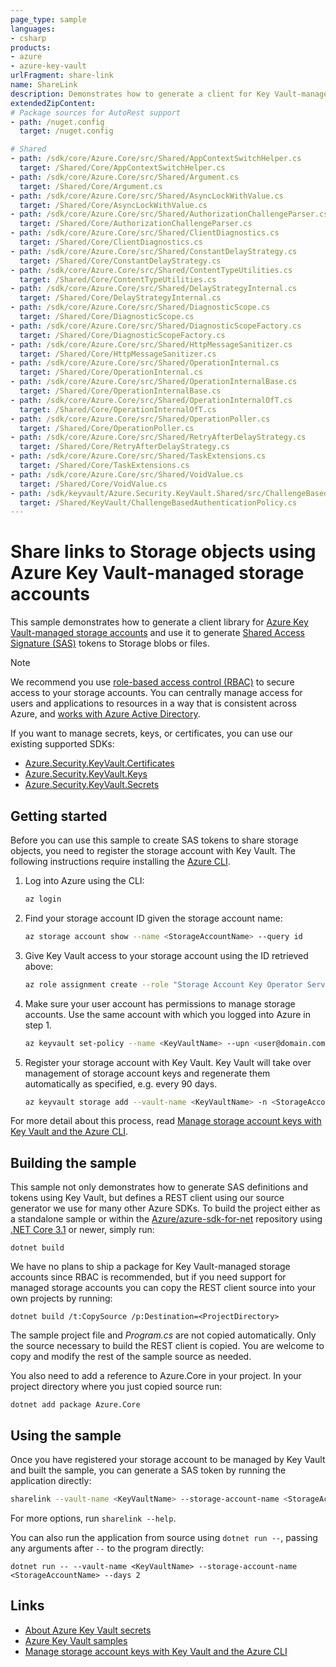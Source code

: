 ```yaml
---
page_type: sample
languages:
- csharp
products:
- azure
- azure-key-vault
urlFragment: share-link
name: ShareLink
description: Demonstrates how to generate a client for Key Vault-managed storage accounts and generate SAS tokens.
extendedZipContent:
# Package sources for AutoRest support
- path: /nuget.config
  target: /nuget.config

# Shared
- path: /sdk/core/Azure.Core/src/Shared/AppContextSwitchHelper.cs
  target: /Shared/Core/AppContextSwitchHelper.cs
- path: /sdk/core/Azure.Core/src/Shared/Argument.cs
  target: /Shared/Core/Argument.cs
- path: /sdk/core/Azure.Core/src/Shared/AsyncLockWithValue.cs
  target: /Shared/Core/AsyncLockWithValue.cs
- path: /sdk/core/Azure.Core/src/Shared/AuthorizationChallengeParser.cs
  target: /Shared/Core/AuthorizationChallengeParser.cs
- path: /sdk/core/Azure.Core/src/Shared/ClientDiagnostics.cs
  target: /Shared/Core/ClientDiagnostics.cs
- path: /sdk/core/Azure.Core/src/Shared/ConstantDelayStrategy.cs
  target: /Shared/Core/ConstantDelayStrategy.cs
- path: /sdk/core/Azure.Core/src/Shared/ContentTypeUtilities.cs
  target: /Shared/Core/ContentTypeUtilities.cs
- path: /sdk/core/Azure.Core/src/Shared/DelayStrategyInternal.cs
  target: /Shared/Core/DelayStrategyInternal.cs
- path: /sdk/core/Azure.Core/src/Shared/DiagnosticScope.cs
  target: /Shared/Core/DiagnosticScope.cs
- path: /sdk/core/Azure.Core/src/Shared/DiagnosticScopeFactory.cs
  target: /Shared/Core/DiagnosticScopeFactory.cs
- path: /sdk/core/Azure.Core/src/Shared/HttpMessageSanitizer.cs
  target: /Shared/Core/HttpMessageSanitizer.cs
- path: /sdk/core/Azure.Core/src/Shared/OperationInternal.cs
  target: /Shared/Core/OperationInternal.cs
- path: /sdk/core/Azure.Core/src/Shared/OperationInternalBase.cs
  target: /Shared/Core/OperationInternalBase.cs
- path: /sdk/core/Azure.Core/src/Shared/OperationInternalOfT.cs
  target: /Shared/Core/OperationInternalOfT.cs
- path: /sdk/core/Azure.Core/src/Shared/OperationPoller.cs
  target: /Shared/Core/OperationPoller.cs
- path: /sdk/core/Azure.Core/src/Shared/RetryAfterDelayStrategy.cs
  target: /Shared/Core/RetryAfterDelayStrategy.cs
- path: /sdk/core/Azure.Core/src/Shared/TaskExtensions.cs
  target: /Shared/Core/TaskExtensions.cs
- path: /sdk/core/Azure.Core/src/Shared/VoidValue.cs
  target: /Shared/Core/VoidValue.cs
- path: /sdk/keyvault/Azure.Security.KeyVault.Shared/src/ChallengeBasedAuthenticationPolicy.cs
  target: /Shared/KeyVault/ChallengeBasedAuthenticationPolicy.cs
---
```


# Share links to Storage objects using Azure Key Vault-managed storage accounts

This sample demonstrates how to generate a client library for [Azure Key Vault-managed storage accounts](https://learn.microsoft.com/azure/key-vault/secrets/overview-storage-keys) and use it to generate [Shared Access Signature (SAS)](https://learn.microsoft.com/azure/storage/common/storage-sas-overview) tokens to Storage blobs or files.

> [!NOTE]
> We recommend you use [role-based access control (RBAC)](https://learn.microsoft.com/azure/role-based-access-control/overview) to secure access to your storage accounts. You can centrally manage access for users and applications to resources in a way that is consistent across Azure, and [works with Azure Active Directory](https://learn.microsoft.com/azure/storage/common/storage-auth-aad).

If you want to manage secrets, keys, or certificates, you can use our existing supported SDKs:

- [Azure.Security.KeyVault.Certificates](https://www.nuget.org/packages/Azure.Security.KeyVault.Certificates)
- [Azure.Security.KeyVault.Keys](https://www.nuget.org/packages/Azure.Security.KeyVault.Keys)
- [Azure.Security.KeyVault.Secrets](https://www.nuget.org/packages/Azure.Security.KeyVault.Secrets)

## Getting started

Before you can use this sample to create SAS tokens to share storage objects, you need to register the storage account with Key Vault. The following instructions require installing the [Azure CLI](https://aka.ms/azure-cli).

1. Log into Azure using the CLI:

   ```bash
   az login
   ```

2. Find your storage account ID given the storage account name:

   ```bash
   az storage account show --name <StorageAccountName> --query id
   ```

3. Give Key Vault access to your storage account using the ID retrieved above:

   ```bash
   az role assignment create --role "Storage Account Key Operator Service Role" --assignee "https://vault.azure.net" --scope "/subscriptions/<SubscriptionID>/resourceGroups/<StorageAccountResourceGroupName>/providers/Microsoft.Storage/storageAccounts/<StorageAccountName>"
   ```

4. Make sure your user account has permissions to manage storage accounts. Use the same account with which you logged into Azure in step 1.

   ```bash
   az keyvault set-policy --name <KeyVaultName> --upn <user@domain.com> --storage-permissions get list set update regeneratekey getsas listsas setsas
   ```

5. Register your storage account with Key Vault. Key Vault will take over management of storage account keys and regenerate them automatically as specified, e.g. every 90 days.

   ```bash
   az keyvault storage add --vault-name <KeyVaultName> -n <StorageAccountName> --active-key-name key1 --auto-regenerate-key --regeneration-period P90D --resource-id "/subscriptions/<SubscriptionID>/resourceGroups/<StorageAccountResourceGroupName>/providers/Microsoft.Storage/storageAccounts/<StorageAccountName>"
   ```

For more detail about this process, read [Manage storage account keys with Key Vault and the Azure CLI](https://learn.microsoft.com/azure/key-vault/secrets/overview-storage-keys).

## Building the sample

This sample not only demonstrates how to generate SAS definitions and tokens using Key Vault, but defines a REST client using our source generator we use for many other Azure SDKs. To build the project either as a standalone sample or within the [Azure/azure-sdk-for-net](https://github.com/Azure/azure-sdk-for-net) repository using [.NET Core 3.1](https://dot.net) or newer, simply run:

```dotnetcli
dotnet build
```

We have no plans to ship a package for Key Vault-managed storage accounts since RBAC is recommended, but if you need support for managed storage accounts you can copy the REST client source into your own projects by running:

```dotnetcli
dotnet build /t:CopySource /p:Destination=<ProjectDirectory>
```

The sample project file and _Program.cs_ are not copied automatically. Only the source necessary to build the REST client is copied. You are welcome to copy and modify the rest of the sample source as needed.

You also need to add a reference to Azure.Core in your project. In your project directory where you just copied source run:

```dotnetcli
dotnet add package Azure.Core
```

## Using the sample

Once you have registered your storage account to be managed by Key Vault and built the sample, you can generate a SAS token by running the application directly:

```bash
sharelink --vault-name <KeyVaultName> --storage-account-name <StorageAccountName> --days 2
```

For more options, run `sharelink --help`.

You can also run the application from source using `dotnet run --`, passing any arguments after `--` to the program directly:

```dotnetcli
dotnet run -- --vault-name <KeyVaultName> --storage-account-name <StorageAccountName> --days 2
```

## Links

- [About Azure Key Vault secrets](https://learn.microsoft.com/azure/key-vault/secrets/about-secrets)
- [Azure Key Vault samples](https://aka.ms/azsdk/net/keyvault/samples)
- [Manage storage account keys with Key Vault and the Azure CLI](https://learn.microsoft.com/azure/key-vault/secrets/overview-storage-keys)
